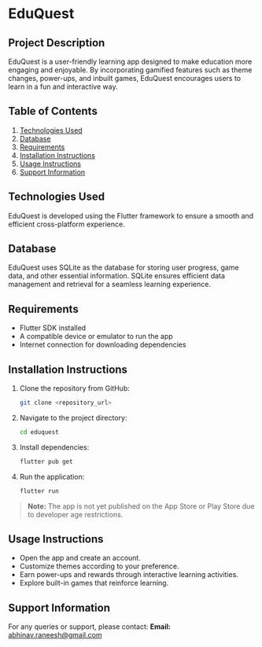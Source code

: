 # EduQuest

## Project Description

EduQuest is a user-friendly learning app designed to make education more engaging and enjoyable. By incorporating gamified features such as theme changes, power-ups, and inbuilt games, EduQuest encourages users to learn in a fun and interactive way.

## Table of Contents

1. [Technologies Used](#technologies-used)
2. [Database](#database)
3. [Requirements](#requirements)
4. [Installation Instructions](#installation-instructions)
5. [Usage Instructions](#usage-instructions)
6. [Support Information](#support-information)

## Technologies Used

EduQuest is developed using the Flutter framework to ensure a smooth and efficient cross-platform experience.

## Database

EduQuest uses SQLite as the database for storing user progress, game data, and other essential information. SQLite ensures efficient data management and retrieval for a seamless learning experience.

## Requirements

- Flutter SDK installed
- A compatible device or emulator to run the app
- Internet connection for downloading dependencies

## Installation Instructions

1. Clone the repository from GitHub:
   ```bash
   git clone <repository_url>
   ```
2. Navigate to the project directory:
   ```bash
   cd eduquest
   ```
3. Install dependencies:
   ```bash
   flutter pub get
   ```
4. Run the application:
   ```bash
   flutter run
   ```

> **Note:** The app is not yet published on the App Store or Play Store due to developer age restrictions.

## Usage Instructions

- Open the app and create an account.
- Customize themes according to your preference.
- Earn power-ups and rewards through interactive learning activities.
- Explore built-in games that reinforce learning.

## Support Information

For any queries or support, please contact:
**Email:** [abhinav.raneesh@gmail.com](mailto:abhinav.raneesh@gmail.com)
